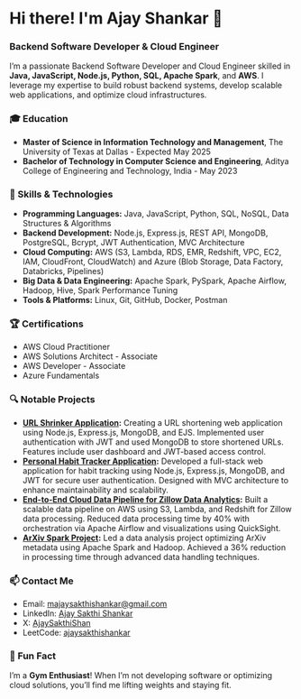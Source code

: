 # Hi there! I'm Ajay Shankar 👋

### Backend Software Developer & Cloud Engineer

I’m a passionate Backend Software Developer and Cloud Engineer skilled in **Java, JavaScript, Node.js, Python, SQL, Apache Spark**, and **AWS**. I leverage my expertise to build robust backend systems, develop scalable web applications, and optimize cloud infrastructures.

### 🎓 Education
- **Master of Science in Information Technology and Management**, The University of Texas at Dallas - Expected May 2025
- **Bachelor of Technology in Computer Science and Engineering**, Aditya College of Engineering and Technology, India - May 2023

### 🚀 Skills & Technologies
- **Programming Languages:** Java, JavaScript, Python, SQL, NoSQL, Data Structures & Algorithms
- **Backend Development:** Node.js, Express.js, REST API, MongoDB, PostgreSQL, Bcrypt, JWT Authentication, MVC Architecture
- **Cloud Computing:** AWS (S3, Lambda, RDS, EMR, Redshift, VPC, EC2, IAM, CloudFront, CloudWatch) and Azure (Blob Storage, Data Factory, Databricks, Pipelines)
- **Big Data & Data Engineering:** Apache Spark, PySpark, Apache Airflow, Hadoop, Hive, Spark Performance Tuning
- **Tools & Platforms:** Linux, Git, GitHub, Docker, Postman

### 🏆 Certifications
- AWS Cloud Practitioner
- AWS Solutions Architect - Associate
- AWS Developer - Associate
- Azure Fundamentals

### 🔍 Notable Projects

- **[URL Shrinker Application](https://github.com/AjaX-05/Url-Shrinker-App):** Creating a URL shortening web application using Node.js, Express.js, MongoDB, and EJS. Implemented user authentication with JWT and used MongoDB to store shortened URLs. Features include user dashboard and JWT-based access control.
- **[Personal Habit Tracker Application](https://github.com/AjaX-05/Habit-Challenge-App):** Developed a full-stack web application for habit tracking using Node.js, Express.js, MongoDB, and JWT for secure user authentication. Designed with MVC architecture to enhance maintainability and scalability.
- **[End-to-End Cloud Data Pipeline for Zillow Data Analytics](https://github.com/AjaX-05/End-to-End-Cloud-Data-Pipeline-for-Zillow-Data-Analytics):** Built a scalable data pipeline on AWS using S3, Lambda, and Redshift for Zillow data processing. Reduced data processing time by 40% with orchestration via Apache Airflow and visualizations using QuickSight.
- **[ArXiv Spark Project](https://github.com/AjaX-05/ArXiv-metadata-Analysis):** Led a data analysis project optimizing ArXiv metadata using Apache Spark and Hadoop. Achieved a 36% reduction in processing time through advanced data handling techniques.

### 📫 Contact Me
- Email: [majaysakthishankar@gmail.com](mailto:majaysakthishankar@gmail.com)
- LinkedIn: [Ajay Sakthi Shankar](https://www.linkedin.com/in/ajay-sakthi-shankar/)
- X: [AjaySakthiShan](https://x.com/AjaySakthiShan)
- LeetCode: [ajaysakthishankar](https://leetcode.com/u/ajaysakthishankar/)

### 💪 Fun Fact
I’m a **Gym Enthusiast**! When I’m not developing software or optimizing cloud solutions, you’ll find me lifting weights and staying fit.
